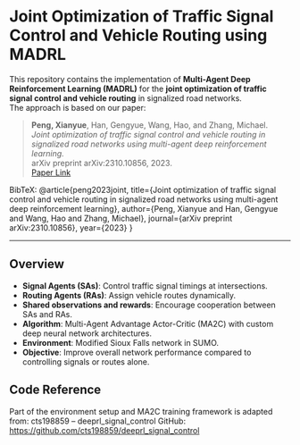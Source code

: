 # Joint Optimization of Traffic Signal Control and Vehicle Routing using MADRL

This repository contains the implementation of **Multi-Agent Deep Reinforcement Learning (MADRL)** for the **joint optimization of traffic signal control and vehicle routing** in signalized road networks.  
The approach is based on our paper:

> **Peng, Xianyue**, Han, Gengyue, Wang, Hao, and Zhang, Michael.  
> *Joint optimization of traffic signal control and vehicle routing in signalized road networks using multi-agent deep reinforcement learning.*  
> arXiv preprint arXiv:2310.10856, 2023.  
> [Paper Link](https://arxiv.org/abs/2310.10856)

BibTeX:
@article{peng2023joint,
  title={Joint optimization of traffic signal control and vehicle routing in signalized road networks using multi-agent deep reinforcement learning},
  author={Peng, Xianyue and Han, Gengyue and Wang, Hao and Zhang, Michael},
  journal={arXiv preprint arXiv:2310.10856},
  year={2023}
}

---

## Overview

- **Signal Agents (SAs)**: Control traffic signal timings at intersections.
- **Routing Agents (RAs)**: Assign vehicle routes dynamically.
- **Shared observations and rewards**: Encourage cooperation between SAs and RAs.
- **Algorithm**: Multi-Agent Advantage Actor-Critic (MA2C) with custom deep neural network architectures.
- **Environment**: Modified Sioux Falls network in SUMO.
- **Objective**: Improve overall network performance compared to controlling signals or routes alone.

## Code Reference

Part of the environment setup and MA2C training framework is adapted from:
cts198859 – deeprl_signal_control
GitHub: https://github.com/cts198859/deeprl_signal_control
